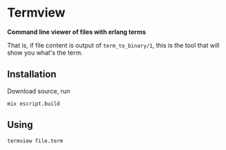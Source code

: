 # Termview

**Command line viewer of files with erlang terms**

That is, if file content is output of `term_to_binary/1`, this is the tool that will show you what's the term.

## Installation

Download source, run

    mix escript.build

## Using

    termview file.term
